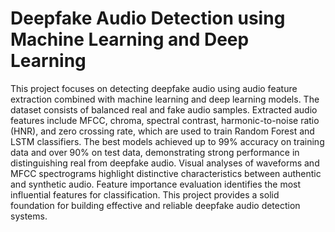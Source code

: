 # Deepfake Audio Detection using Machine Learning and Deep Learning
This project focuses on detecting deepfake audio using audio feature extraction combined with machine learning and deep learning models. The dataset consists of balanced real and fake audio samples. Extracted audio features include MFCC, chroma, spectral contrast, harmonic-to-noise ratio (HNR), and zero crossing rate, which are used to train Random Forest and LSTM classifiers. The best models achieved up to 99% accuracy on training data and over 90% on test data, demonstrating strong performance in distinguishing real from deepfake audio. Visual analyses of waveforms and MFCC spectrograms highlight distinctive characteristics between authentic and synthetic audio. Feature importance evaluation identifies the most influential features for classification. This project provides a solid foundation for building effective and reliable deepfake audio detection systems.
